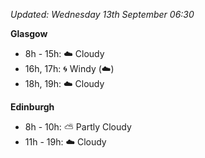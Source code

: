 *Updated: Wednesday 13th September 06:30*

**Glasgow**

* 8h - 15h: :cloud: Cloudy
* 16h, 17h: :cyclone: Windy (:cloud:)
* 18h, 19h: :cloud: Cloudy

**Edinburgh**

* 8h - 10h: :partly_sunny: Partly Cloudy
* 11h - 19h: :cloud: Cloudy
